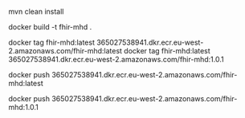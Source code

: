 
mvn clean install

docker build -t fhir-mhd .

docker tag fhir-mhd:latest 365027538941.dkr.ecr.eu-west-2.amazonaws.com/fhir-mhd:latest
docker tag fhir-mhd:latest 365027538941.dkr.ecr.eu-west-2.amazonaws.com/fhir-mhd:1.0.1

docker push 365027538941.dkr.ecr.eu-west-2.amazonaws.com/fhir-mhd:latest

docker push 365027538941.dkr.ecr.eu-west-2.amazonaws.com/fhir-mhd:1.0.1
